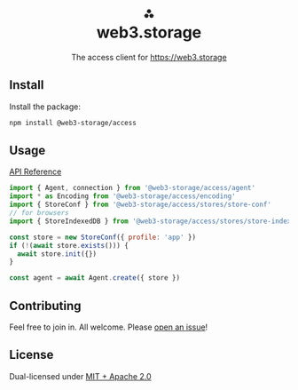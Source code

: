 <h1 align="center">⁂<br/>web3.storage</h1>
<p align="center">The access client for <a href="https://web3.storage">https://web3.storage</a></p>

## Install

Install the package:

```bash
npm install @web3-storage/access
```

## Usage

[API Reference](https://web3-storage.github.io/w3protocol/modules/_web3_storage_access.html)

```js
import { Agent, connection } from '@web3-storage/access/agent'
import * as Encoding from '@web3-storage/access/encoding'
import { StoreConf } from '@web3-storage/access/stores/store-conf'
// for browsers
import { StoreIndexedDB } from '@web3-storage/access/stores/store-indexeddb'

const store = new StoreConf({ profile: 'app' })
if (!(await store.exists())) {
  await store.init({})
}

const agent = await Agent.create({ store })
```

## Contributing

Feel free to join in. All welcome. Please [open an issue](https://github.com/web3-storage/w3protocol/issues)!

## License

Dual-licensed under [MIT + Apache 2.0](https://github.com/web3-storage/w3protocol/blob/main/license.md)
